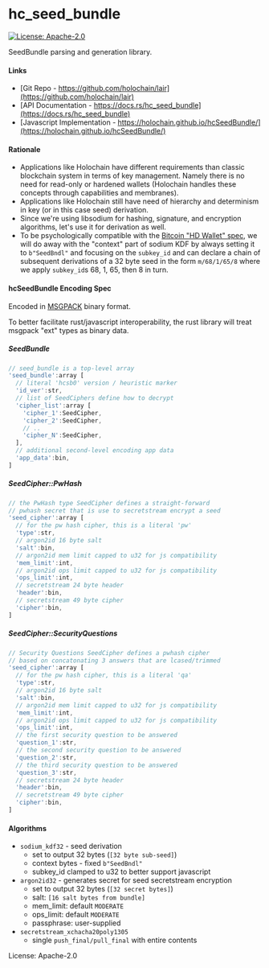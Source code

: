 # hc_seed_bundle

[![License: Apache-2.0](https://img.shields.io/badge/License-Apache%202.0-blue.svg)](https://www.apache.org/licenses/LICENSE-2.0)

SeedBundle parsing and generation library.

#### Links

- [Git Repo - https://github.com/holochain/lair](https://github.com/holochain/lair)
- [API Documentation - https://docs.rs/hc_seed_bundle](https://docs.rs/hc_seed_bundle)
- [Javascript Implementation - https://holochain.github.io/hcSeedBundle/](https://holochain.github.io/hcSeedBundle/)

#### Rationale

- Applications like Holochain have different requirements than classic blockchain system in terms of key management. Namely there is no need for read-only or hardened wallets (Holochain handles these concepts through capabilities and membranes).
- Applications like Holochain still have need of hierarchy and determinism in key (or in this case seed) derivation.
- Since we're using libsodium for hashing, signature, and encryption algorithms, let's use it for derivation as well.
- To be psychologically compatible with the [Bitcoin "HD Wallet" spec](https://github.com/bitcoin/bips/blob/master/bip-0032.mediawiki), we will do away with the "context" part of sodium KDF by always setting it to `b"SeedBndl"` and focusing on the `subkey_id` and can declare a chain of subsequent derivations of a 32 byte seed in the form `m/68/1/65/8` where we apply `subkey_id`s 68, 1, 65, then 8 in turn.

#### hcSeedBundle Encoding Spec

Encoded in [MSGPACK](https://msgpack.org/index.html) binary format.

To better facilitate rust/javascript interoperability, the rust library will treat msgpack "ext" types as binary data.

##### SeedBundle

```javascript
// seed_bundle is a top-level array
'seed_bundle':array [
  // literal 'hcsb0' version / heuristic marker
  'id_ver':str,
  // list of SeedCiphers define how to decrypt
  'cipher_list':array [
    'cipher_1':SeedCipher,
    'cipher_2':SeedCipher,
    // ..
    'cipher_N':SeedCipher,
  ],
  // additional second-level encoding app data
  'app_data':bin,
]
```

##### SeedCipher::PwHash

```javascript
// the PwHash type SeedCipher defines a straight-forward
// pwhash secret that is use to secretstream encrypt a seed
'seed_cipher':array [
  // for the pw hash cipher, this is a literal 'pw'
  'type':str,
  // argon2id 16 byte salt
  'salt':bin,
  // argon2id mem limit capped to u32 for js compatibility
  'mem_limit':int,
  // argon2id ops limit capped to u32 for js compatibility
  'ops_limit':int,
  // secretstream 24 byte header
  'header':bin,
  // secretstream 49 byte cipher
  'cipher':bin,
]
```

##### SeedCipher::SecurityQuestions

```javascript
// Security Questions SeedCipher defines a pwhash cipher
// based on concatonating 3 answers that are lcased/trimmed
'seed_cipher':array [
  // for the pw hash cipher, this is a literal 'qa'
  'type':str,
  // argon2id 16 byte salt
  'salt':bin,
  // argon2id mem limit capped to u32 for js compatibility
  'mem_limit':int,
  // argon2id ops limit capped to u32 for js compatibility
  'ops_limit':int,
  // the first security question to be answered
  'question_1':str,
  // the second security question to be answered
  'question_2':str,
  // the third security question to be answered
  'question_3':str,
  // secretstream 24 byte header
  'header':bin,
  // secretstream 49 byte cipher
  'cipher':bin,
]
```

#### Algorithms

- `sodium_kdf32` - seed derivation
  - set to output 32 bytes (`[32 byte sub-seed]`)
  - context bytes - fixed `b"SeedBndl"`
  - subkey_id clamped to u32 to better support javascript
- `argon2id32` - generates secret for seed secretstream encryption
  - set to output 32 bytes (`[32 secret bytes]`)
  - salt: `[16 salt bytes from bundle]`
  - mem_limit: default `MODERATE`
  - ops_limit: default `MODERATE`
  - passphrase: user-supplied
- `secretstream_xchacha20poly1305`
  - single `push_final/pull_final` with entire contents

License: Apache-2.0
